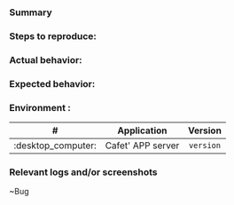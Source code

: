 <!--
You are reporting a bug
-->

### Summary

<!-- Sum up the bug you encountered -->

### Steps to reproduce:

<!-- How can we reproduce the same issue -->

### Actual behavior:

<!-- What actually happens -->

### Expected behavior:

<!-- What would happen instead -->

### Environment : 

<!--
To help you, we need to know the exact versions you use, we'll start investigating from
there.

So please, fill versions in the table below with the information you can find in the About
dialog (Help > About).
-->

| # | Application | Version
|:-----------------------:|---------------------|:------------:
| :desktop\_computer: | Cafet' APP server | `version`

### Relevant logs and/or screenshots

<!--
Error logs can be found in `%APPDATA%\.essaim\errors` on windows, could you please check
if something has been logged? If so, paste it here and surround it with the code blocks
(```) to format the logs.

You could join a screenshot as well if it is a graphical bug. In this case, please add
~"Graphical bug"
-->

~Bug
